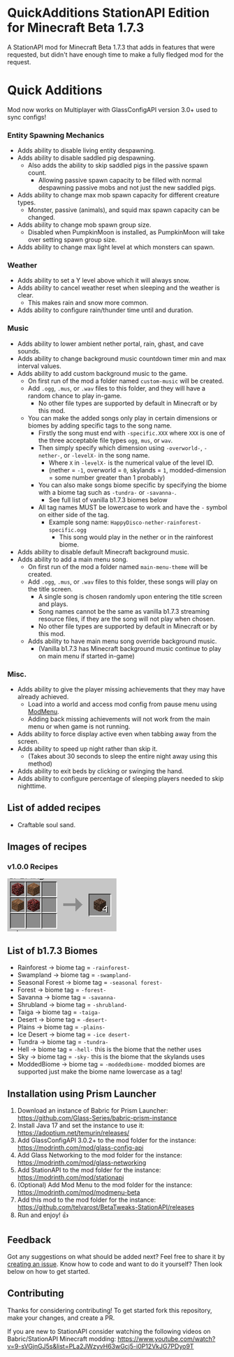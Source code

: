 # QuickAdditions StationAPI Edition for Minecraft Beta 1.7.3

A StationAPI mod for Minecraft Beta 1.7.3 that adds in features that were requested, but didn't have enough time to make a fully fledged mod for the request.

# Quick Additions
Mod now works on Multiplayer with GlassConfigAPI version 3.0+ used to sync configs!

### Entity Spawning Mechanics
* Adds ability to disable living entity despawning.
* Adds ability to disable saddled pig despawning.
  * Also adds the ability to skip saddled pigs in the passive spawn count.
    * Allowing passive spawn capacity to be filled with normal despawning passive mobs and not just the new saddled pigs.
* Adds ability to change max mob spawn capacity for different creature types.
  * Monster, passive (animals), and squid max spawn capacity can be changed.
* Adds ability to change mob spawn group size.
  * Disabled when PumpkinMoon is installed, as PumpkinMoon will take over setting spawn group size.
* Adds ability to change max light level at which monsters can spawn.

### Weather
* Adds ability to set a Y level above which it will always snow.
* Adds ability to cancel weather reset when sleeping and the weather is clear.
  * This makes rain and snow more common.
* Adds ability to configure rain/thunder time until and duration.

### Music
* Adds ability to lower ambient nether portal, rain, ghast, and cave sounds.
* Adds ability to change background music countdown timer min and max interval values.
* Adds ability to add custom background music to the game.
  * On first run of the mod a folder named `custom-music` will be created.
  * Add `.ogg`, `.mus`, or `.wav` files to this folder, and they will have a random chance to play in-game.
    * No other file types are supported by default in Minecraft or by this mod.
  * You can make the added songs only play in certain dimensions or biomes by adding specific tags to the song name.
    * Firstly the song must end with `-specific.XXX` where `XXX` is one of the three acceptable file types `ogg`, `mus`, or `wav`.
    * Then simply specify which dimension using `-overworld-`, `-nether-`, or `-levelX-` in the song name.
      * Where `X` in `-levelX-` is the numerical value of the level ID.
      * (nether = `-1`, overworld = `0`, skylands = `1`, modded-dimension = some number greater than 1 probably)
    * You can also make songs biome specific by specifying the biome with a biome tag such as `-tundra-` or `-savanna-`.
      * See full list of vanilla b1.7.3 biomes below
    * All tag names MUST be lowercase to work and have the `-` symbol on either side of the tag.
      * Example song name: `HappyDisco-nether-rainforest-specific.ogg`
        * This song would play in the nether or in the rainforest biome.
* Adds ability to disable default Minecraft background music.
* Adds ability to add a main menu song.
  * On first run of the mod a folder named `main-menu-theme` will be created.
  * Add `.ogg`, `.mus`, or `.wav` files to this folder, these songs will play on the title screen.
    * A single song is chosen randomly upon entering the title screen and plays.
    * Song names cannot be the same as vanilla b1.7.3 streaming resource files, if they are the song will not play when chosen.
    * No other file types are supported by default in Minecraft or by this mod.
  * Adds ability to have main menu song override background music.
    * (Vanilla b1.7.3 has Minecraft background music continue to play on main menu if started in-game)

### Misc.
* Adds ability to give the player missing achievements that they may have already achieved.
  * Load into a world and access mod config from pause menu using [ModMenu](https://modrinth.com/mod/modmenu-beta).
  * Adding back missing achievements will not work from the main menu or when game is not running.
* Adds ability to force display active even when tabbing away from the screen.
* Adds ability to speed up night rather than skip it.
  * (Takes about 30 seconds to sleep the entire night away using this method)
* Adds ability to exit beds by clicking or swinging the hand.
* Adds ability to configure percentage of sleeping players needed to skip nighttime.

## List of added recipes

* Craftable soul sand.

## Images of recipes

### v1.0.0 Recipes
![soul_sand craft recipe](https://github.com/telvarost/QuickAdditions-StationAPI/blob/main/images/SoulSandRecipe.PNG)

## List of b1.7.3 Biomes

* Rainforest -> biome tag = `-rainforest-`
* Swampland -> biome tag = `-swampland-`
* Seasonal Forest -> biome tag = `-seasonal forest-`
* Forest -> biome tag = `-forest-`
* Savanna -> biome tag = `-savanna-`
* Shrubland -> biome tag = `-shrubland-`
* Taiga -> biome tag = `-taiga-`
* Desert -> biome tag = `-desert-`
* Plains -> biome tag = `-plains-`
* Ice Desert -> biome tag = `-ice desert-`
* Tundra -> biome tag = `-tundra-`
* Hell -> biome tag = `-hell-` this is the biome that the nether uses
* Sky -> biome tag = `-sky-` this is the biome that the skylands uses
* ModdedBiome -> biome tag = `-moddedbiome-` modded biomes are supported just make the biome name lowercase as a tag!

## Installation using Prism Launcher

1. Download an instance of Babric for Prism Launcher: https://github.com/Glass-Series/babric-prism-instance
2. Install Java 17 and set the instance to use it: https://adoptium.net/temurin/releases/
3. Add GlassConfigAPI 3.0.2+ to the mod folder for the instance: https://modrinth.com/mod/glass-config-api
4. Add Glass Networking to the mod folder for the instance: https://modrinth.com/mod/glass-networking
5. Add StationAPI to the mod folder for the instance: https://modrinth.com/mod/stationapi
6. (Optional) Add Mod Menu to the mod folder for the instance: https://modrinth.com/mod/modmenu-beta
7. Add this mod to the mod folder for the instance: https://github.com/telvarost/BetaTweaks-StationAPI/releases
8. Run and enjoy! 👍

## Feedback

Got any suggestions on what should be added next? Feel free to share it by [creating an issue](https://github.com/telvarost/QuickAdditions-StationAPI/issues/new). Know how to code and want to do it yourself? Then look below on how to get started.

## Contributing

Thanks for considering contributing! To get started fork this repository, make your changes, and create a PR. 

If you are new to StationAPI consider watching the following videos on Babric/StationAPI Minecraft modding: https://www.youtube.com/watch?v=9-sVGjnGJ5s&list=PLa2JWzyvH63wGcj5-i0P12VkJG7PDyo9T
